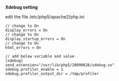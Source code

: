 **Xdebug setting**

edit the file /etc/php5/apache2/php.ini

    // change to On
    display_errors = On
    // change to On
    display_startup_errors = On
    // change to On
    html_errors = On

    // add below variable and value
    [xdebug]
    zend_extension="/usr/lib/php5/20090626/xdebug.so"
    xdebug.profiler_enable = 1
    xdebug.profiler_output_dir = /tmp/profiler
